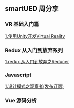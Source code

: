 ## smartUED 周分享

### VR 基础入门篇
[1.使用Unity开发Virtual Reality](https://github.com/SmartUED/redux/issues/1)

### Redux 从入门到放弃系列
[1.redux 从入门到放弃之Reducer](https://github.com/SmartUED/week-share/issues/2)

### Javascript
[1.设计模式之观察者(发布订阅)](https://github.com/SmartUED/week-share/issues/3)

### Vue 源码分析
